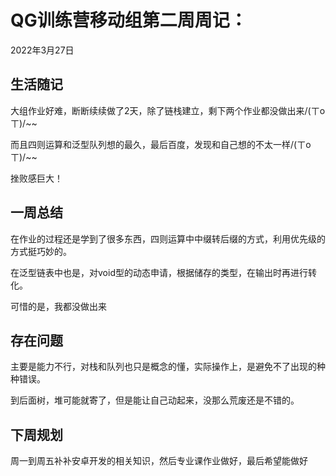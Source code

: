 # QG训练营移动组第二周周记：
2022年3月27日

## 生活随记

大组作业好难，断断续续做了2天，除了链栈建立，剩下两个作业都没做出来/(ㄒoㄒ)/~~

而且四则运算和泛型队列想的最久，最后百度，发现和自己想的不太一样/(ㄒoㄒ)/~~

挫败感巨大！

## 一周总结

在作业的过程还是学到了很多东西，四则运算中中缀转后缀的方式，利用优先级的方式挺巧妙的。

在泛型链表中也是，对void型的动态申请，根据储存的类型，在输出时再进行转化。

可惜的是，我都没做出来

## 存在问题

主要是能力不行，对栈和队列也只是概念的懂，实际操作上，是避免不了出现的种种错误。

到后面树，堆可能就寄了，但是能让自己动起来，没那么荒废还是不错的。

## 下周规划

周一到周五补补安卓开发的相关知识，然后专业课作业做好，最后希望能做好

